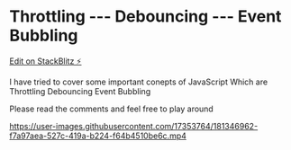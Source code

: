 # Throttling --- Debouncing --- Event Bubbling

[Edit on StackBlitz ⚡️](https://stackblitz.com/edit/js-npa2pg)

I have tried to cover some important conepts of JavaScript
Which are 
Throttling 
Debouncing 
Event Bubbling 

Please read the comments and feel free to play around

https://user-images.githubusercontent.com/17353764/181346962-f7a97aea-527c-419a-b224-f64b4510be6c.mp4

